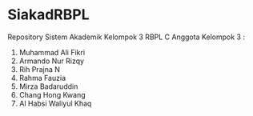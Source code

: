 # SiakadRBPL
 Repository Sistem Akademik Kelompok 3 RBPL C
Anggota Kelompok 3 :
1. Muhammad Ali Fikri
2. Armando Nur Rizqy
3. Rih Prajna N
4. Rahma Fauzia
5. Mirza Badaruddin
6. Chang Hong Kwang
7. Al Habsi Waliyul Khaq
